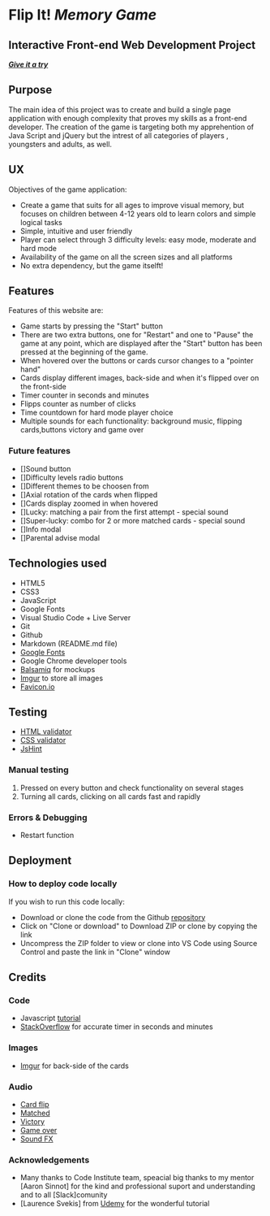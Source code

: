 # **Flip It!** *Memory Game*
## Interactive Front-end Web Development Project

***[Give it a try](https://morphy80.github.io/Memory-Game/)***

## Purpose
The main idea of this project was to create and build a single page application with enough complexity that proves my skills as a front-end developer. The creation of the game is targeting both my apprehention of Java Script and jQuery but the intrest of all categories of players , youngsters and adults, as well.

## UX 
Objectives of the game application: 

* Create a game that suits for all ages to improve visual memory, but focuses on children between 4-12 years old to learn colors and simple logical tasks
* Simple, intuitive and user friendly
* Player can select through 3 difficulty levels: easy mode, moderate and hard mode
* Availability of the game on all the screen sizes and all platforms
* No extra dependency, but the game itselft!

## Features
Features of this website are:
* Game starts by pressing the "Start" button
* There are two extra buttons, one for "Restart" and one to "Pause" the game at any point, which are displayed after the "Start" button has been pressed at the beginning of the game.
* When hovered over the buttons or cards cursor changes to a "pointer hand" 
* Cards display different images, back-side and when it's flipped over on the front-side
* Timer counter in seconds and minutes 
* Flipps counter as number of clicks
* Time countdown for hard mode player choice
* Multiple sounds for each functionality: background music, flipping cards,buttons victory and game over 

###  Future features
- []Sound button
- []Difficulty levels radio buttons
- []Different themes to be choosen from 
- []Axial rotation of the cards when flipped
- []Cards display zoomed in when hovered
- []Lucky: matching a pair from the first attempt - special sound
- []Super-lucky: combo for 2 or more matched cards - special sound
- []Info modal
- []Parental advise modal

## Technologies used
* HTML5
* CSS3
* JavaScript
* Google Fonts
* Visual Studio Code + Live Server
* Git
* Github
* Markdown (README.md file)
* [Google Fonts](https://fonts.google.com)
* Google Chrome developer tools
* [Balsamiq](https://balsamiq.com/wireframes/) for mockups
* [Imgur](https://imgur.com/) to store all images
* [Favicon.io](https://favicon.io/favicon-converter/)

## Testing
* [HTML validator](https://validator.w3.org/#validate_by_input)
* [CSS validator](https://jigsaw.w3.org/css-validator/#validate_by_input)
* [JsHint](https://jshint.com)

### Manual testing
1. Pressed on every button and check functionality on several stages
2. Turning all cards, clicking on all cards fast and rapidly

### Errors & Debugging
* Restart function 

## Deployment
### How to deploy code locally
If you wish to run this code locally: 

* Download or clone the code from the Github [repository](https://github.com/morphy80/Memory-Game)
* Click on "Clone or download" to Download ZIP or clone by copying the link
* Uncompress the ZIP folder to view or clone into VS Code using Source Control and paste the link in "Clone" window

## Credits
### Code
* Javascript [tutorial](https://www.udemy.com/course/jquery-game-course/) 
* [StackOverflow](https://stackoverflow.com/questions/49425137/how-to-stop-timer-in-javascript) for accurate timer in seconds and minutes

### Images
* [Imgur](https://i.imgur.com/bTu45F0.png?1) for back-side of the cards

### Audio
* [Card flip]()
* [Matched]()
* [Victory]()
* [Game over]()
* [Sound FX]()

### Acknowledgements
* Many thanks to Code Institute team, speacial big thanks to my mentor [Aaron Sinnot] for the kind and professional suport and understanding and to all [Slack]comunity
* [Laurence Svekis] from [Udemy](https://www.udemy.com/course/jquery-game-course/) for the wonderful tutorial
